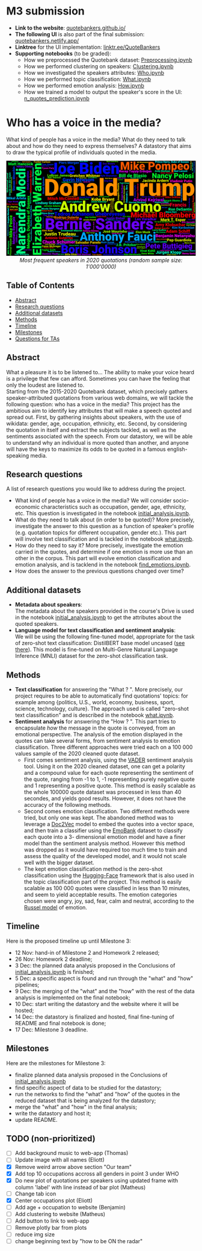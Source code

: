 # M3 submission <!-- omit in toc -->

- __Link to the website__: <a href="https://quotebankers.github.io/">quotebankers.github.io/</a>
- __The following UI__ is also part of the final submission: [quotebankers.netlify.app/](https://quotebankers.netlify.app/)
- __Linktree__ for the UI implementation: [linktr.ee/QuoteBankers](https://linktr.ee/QuoteBankers)
- __Supporting notebooks__ (to be graded): 
  - How we preprocessed the Quotebank dataset: [Preprocessing.ipynb](Preprocessing.ipynb)
  - How we performed clustering on speakers: [Clustering.ipynb](clustering.ipynb)
  - How we investigated the speakers attributes: [Who.ipynb](who.ipynb)
  - How we performed topic classification: [What.ipynb](what.ipynb)
  - How we performed emotion analysis: [How.ipynb](how.ipynb)
  - How we trained a model to output the speaker's score in the UI: [n_quotes_prediction.ipynb](n_quotes_prediction.ipynb)

# Who has a voice in the media? <!-- omit in toc --> 

What kind of people has a voice in the media? What do they need to talk about and how do they need to express themselves? A datastory that aims to draw the typical profile of individuals quoted in the media.

<p align="center">
  <img src="images/wordcloud-speakers.png" alt="wordcloud" width="650">
  <br>
  <em>Most frequent speakers in 2020 quotations (random sample size: 1'000'0000)</em>
</p>

## Table of Contents <!-- omit in toc -->

- [Abstract](#abstract)
- [Research questions](#research-questions)
- [Additional datasets](#additional-datasets)
- [Methods](#methods)
- [Timeline](#timeline)
- [Milestones](#milestones)
- [Questions for TAs](#questions-for-tas)
  

## Abstract
What a pleasure it is to be listened to… The ability to make your voice heard is a privilege that few can afford. Sometimes you can have the feeling that only the loudest are listened to.  
Starting from the 2015-2020 Quotebank dataset, which precisely gathers speaker-attributed quotations from various web domains, we will tackle the following question: who has a voice in the media? This project has the ambitious aim to identify key attributes that will make a speech quoted and spread out. First, by gathering insights about speakers, with the use of wikidata: gender, age, occupation, ethnicity, etc. Second, by considering the quotation in itself and extract the subjects tackled, as well as the sentiments associated with the speech. From our datastory, we will be able to understand why an individual is more quoted than another, and anyone will have the keys to maximize its odds to be quoted in a famous english-speaking media.



## Research questions
A list of research questions you would like to address during the project.
- What kind of people has a voice in the media? We will consider socio-economic characteristics such as occupation, gender, age, ethnicity, etc. This question is investigated in the notebook [initial_analysis.ipynb](initial_analysis.ipynb).
- What do they need to talk about (in order to be quoted)? More precisely, investigate the answer to this question as a function of speaker's profile (e.g. quotation topics for different occupation, gender etc.). This part will involve text classification and is tackled in the notebook [what.ipynb](what.ipynb).
- How do they need to say it? More precisely, investigate the emotion carried in the quotes, and determine if one emotion is more use than an other in the corpus. This part will evolve emotion classification and emotion analysis, and is tacklend in the notebook [find_emotions.ipynb](find_emotions.ipynb).
- How does the answer to the previous questions changed over time?

## Additional datasets
-  __Metadata about speakers__: <br> The metadata about the speakers provided in the course's Drive is used in the notebook [initial_analysis.ipynb](initial_analysis.ipynb) to get the attributes about the quoted speakers.
- __Language model for text classification and sentiment analysis__: <br> We will be using the following fine-tuned model, appropriate for the task of zero-shot text classification: DistilBERT base model uncased ([see there](https://huggingface.co/typeform/distilbert-base-uncased-mnli)). This model is fine-tuned on Multi-Genre Natural Language Inference (MNLI) dataset for the zero-shot classification task.


## Methods
* __Text classification__ for answering the "What ? ". More precisely, our project requires to be able to automatically find quotations' topics: for example among {politics, U.S., world, economy, business, sport, science, technology, culture}. The approach used is called "zero-shot text classification" and is described in the notebook [what.ipynb](what.ipynb).
* __Sentiment analysis__ for answering the "How ? ". This part tries to encapsulate *how* the message in the quote is conveyed, from an emotional perspective. The analysis of the emotion displayed in the quotes can take several forms, from sentiment analysis to emotion classification. Three different approaches were tried each on a 100 000 values sample of the 2020 cleaned quote dataset.
  -  First comes sentiment analysis, using the [VADER](http://comp.social.gatech.edu/papers/icwsm14.vader.hutto.pdf) sentiment analysis tool. Using it on the 2020 cleaned dataset, one can get a polarity and a compound value for each quote representing the sentiment of the quote, ranging from -1 to 1, -1 representing purely negative quote and 1 representing a positive quote. This method is easily scalable as the whole 100000 quote dataset was processed in less than 40 secondes, and yields good results. However, it does not have the accuracy of the following methods.
  -  Second comes emotion classification. Two different methods were tried, but only one was kept. The abandoned method was to leverage  a [Doc2Vec](https://radimrehurek.com/gensim/models/doc2vec.html) model to embed the quotes into a vector space, and then train a classifier using the [EmoBank](https://github.com/JULIELab/EmoBank) dataset to classify each quote into a 3- dimensional emotion model and have a finer model than the sentiment analysis method. However this method was dropped as it would have required too much time to train and assess the quality of the developed model, and it would not scale well with the bigger dataset.
  -  The kept emotion classification method is the zero-shot classification using the [Hugging-Face](https://huggingface.co/) framework that is also used  in the topic classification part of the project. This method is easily scalable as 100 000 quotes were classified in less than 10 minutes, and seem to yield acceptable results. The emotion categories chosen were angry, joy, sad, fear, calm and neutral, according to the [Russel model](https://www.sciencedirect.com/science/article/pii/009265667790037X) of emotion.

## Timeline
Here is the proposed timeline up until Milestone 3:
- 12 Nov: hand-in of Milestone 2 and Homework 2 released;
- 26 Nov: Homework 2 deadline;
- 3 Dec: the planned data analysis proposed in the Conclusions of [initial_analysis.ipynb](initial_analysis.ipynb) is finished;
- 5 Dec: a specific aspect is found and run through the "what" and "how" pipelines;
- 9 Dec: the merging of the "what" and the "how" with the rest of the data analysis is implemented on the final notebook;
- 10 Dec: start writing the datastory and the website where it will be hosted;
- 14 Dec: the datastory is finalized and hosted, final fine-tuning of README and final notebook is done;
- 17 Dec: Milestone 3 deadline.

## Milestones
Here are the milestones for Milestone 3:
- finalize planned data analysis proposed in the Conclusions of [initial_analysis.ipynb](initial_analysis.ipynb)
- find specific aspect of data to be studied for the datastory;
- run the networks to find the "what" and "how" of the quotes in the reduced dataset that is being analyzed for the datastory;
- merge the "what" and "how" in the final analysis;
- write the datastory and host it;
- update README.

## TODO (non-prioritized)
- [ ] Add background music to web-app (Thomas)
- [ ] Update image with all names (Eliott)
- [x] Remove weird arrow above section "Our team"
- [x] Add top 10 occupations accross all genders in point 3 under WHO 
- [x] Do new plot of quotations per speakers using updated frame with column 'label' with line instead of bar plot (Matheus)
- [ ] Change tab icon
- [x] Center occupations plot (Eliott)
- [ ] Add age + occupation to website (Benjamin)
- [ ] Add clustering to website (Matheus)
- [ ] Add button to link to web-app
- [ ] Remove plotly bar from plots
- [ ] reduce img size 
- [ ] change beginning text by "how to be ON the radar"
